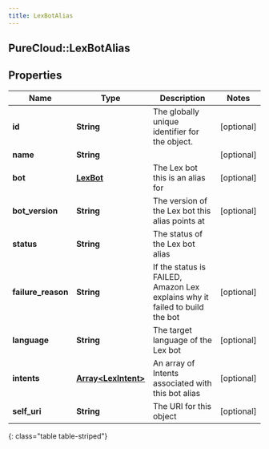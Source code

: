 ```yaml
---
title: LexBotAlias
---
```

## PureCloud::LexBotAlias

## Properties

|Name | Type | Description | Notes|
|------------ | ------------- | ------------- | -------------|
| **id** | **String** | The globally unique identifier for the object. | [optional] |
| **name** | **String** |  | [optional] |
| **bot** | [**LexBot**](LexBot.html) | The Lex bot this is an alias for | [optional] |
| **bot_version** | **String** | The version of the Lex bot this alias points at | [optional] |
| **status** | **String** | The status of the Lex bot alias | |
| **failure_reason** | **String** | If the status is FAILED, Amazon Lex explains why it failed to build the bot | [optional] |
| **language** | **String** | The target language of the Lex bot | [optional] |
| **intents** | [**Array&lt;LexIntent&gt;**](LexIntent.html) | An array of Intents associated with this bot alias | [optional] |
| **self_uri** | **String** | The URI for this object | [optional] |
{: class="table table-striped"}


